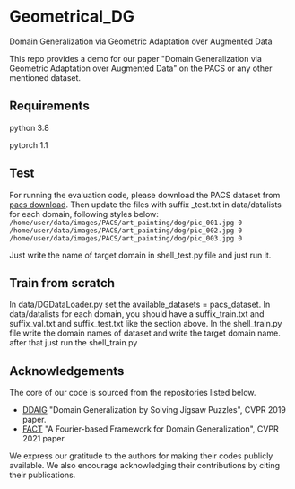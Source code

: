 # Geometrical_DG
Domain Generalization via Geometric Adaptation over Augmented Data

This repo provides a demo for our paper "Domain Generalization via Geometric Adaptation over Augmented Data" on the PACS or any other mentioned dataset.

## Requirements 

python 3.8 

pytorch 1.1 

## Test 

For running the evaluation code, please download the PACS dataset from <a href='http://www.eecs.qmul.ac.uk/~dl307/project_iccv2017'>pacs download</a>. Then update the files with suffix _test.txt in data/datalists for each domain, following styles below:
<code>
  /home/user/data/images/PACS/art_painting/dog/pic_001.jpg 0
  /home/user/data/images/PACS/art_painting/dog/pic_002.jpg 0
  /home/user/data/images/PACS/art_painting/dog/pic_003.jpg 0
</code>

Just write the name of target domain in shell_test.py file and just run it.


## Train from scratch 
In data/DGDataLoader.py set the available_datasets =  pacs_dataset.
In data/datalists for each domain, you should have a suffix_train.txt and suffix_val.txt and suffix_test.txt like the section above. 
In the shell_train.py file write the domain names of dataset and write the target domain name. 
after that just run the shell_train.py 

## Acknowledgements

The core of our code is sourced from the repositories listed below.
<ul>
  <li><a href='https://github.com/KaiyangZhou/DG-research-pytorch'>DDAIG</a> "Domain Generalization by Solving Jigsaw Puzzles", CVPR 2019 paper.</li>
  <li><a href='https://github.com/MediaBrain-SJTU/FACT'>FACT</a>  "A Fourier-based Framework for Domain Generalization", CVPR 2021 paper. </li>
</ul>
We express our gratitude to the authors for making their codes publicly available. We also encourage acknowledging their contributions by citing their publications.

